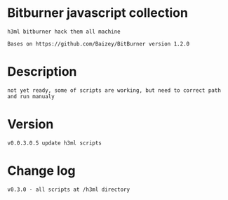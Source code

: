 # Bitburner javascript collection

    h3ml bitburner hack them all machine

    Bases on https://github.com/Baizey/BitBurner version 1.2.0

# Description

    not yet ready, some of scripts are working, but need to correct path and run manualy

# Version 

    v0.0.3.0.5 update h3ml scripts

# Change log 

    v0.3.0 - all scripts at /h3ml directory



